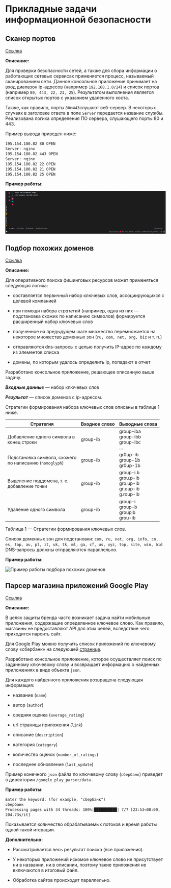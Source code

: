 # Прикладные задачи информационной безопасности

## Сканер портов

[Ссылка](https://github.com/voropaevv/applied_tasks_of_information_security/tree/master/port_scanner)

**Описание:** 

Для проверки безопасности сетей, а также для сбора информации о работающих
сетевых сервисах применяется процесс, называемый сканированием сети. Данное консольное приложение принимает на вход диапазон ip-адресов (например `192.168.1.0/24`) и список портов (например `80, 443, 22, 21, 25`). Результатом выполнения является список открытых портов с указанием удаленного хоста.

Также, как правило, порты `80`и`443`слушают веб-сервер. В некоторых случаях в заголовке ответа в поле `Server` передается название службы. Реализована логика определения ПО сервера, слушающего порты 80 и 443.

Пример вывода приведен ниже:

```textile
195.154.180.82 80 OPEN
Server: nginx
195.154.180.82 443 OPEN
Server: nginx
195.154.180.82 22 OPEN
195.154.180.82 21 OPEN
195.154.180.82 25 OPEN
```

**Пример работы:**

![Пример работы сканера портов](./gifs/example_of_work_1.gif)

## Подбор похожих доменов

[Ссылка](https://github.com/voropaevv/applied_tasks_of_information_security/tree/master/similar_domains)

**Описание:**

Для оперативного поиска фишинговых ресурсов может применяться следующая
логика:

- составляется первичный набор ключевых слов, ассоциирующихся с целевой
  компанией

- при помощи набора *стратегий* (например, одна из них — подстановка схожих
  по написанию символов) формируется расширенный набор ключевых слов

- полученное на предыдущем шаге множество перемножается на некоторое
  множество доменных зон (`ru, com, net, org, biz` и т. п.)

- отправляются dns-запросы с целью получить IP-адрес по каждому из
  элементов списка

- домены, по которым удалось определить ip, попадают в отчет

Разработано консольное приложение, решающее описанную выше задачу.

***Входные данные*** — набор ключевых слов

***Результат*** — список доменов с ip-адресом.

Стратегии формирования набора ключевых слов описаны в таблице 1 ниже.

| Стратегия                                                  | Входное слово | Выходные слова                                                |
| ---------------------------------------------------------- | ------------- | ------------------------------------------------------------- |
| Добавление одного символа в<br>конец строки                | group-ib      | group-iba<br>group-ibb<br>group-ibc<br>...                    |
| Подстановка символа, схожего<br>по написанию (`homoglyph`) | group-ib      | gr0up-ib<br>group-1b<br>gr0up-1b                              |
| Выделение поддомена, т. е.<br>добавление точки             | group-ib      | group-i.b<br>grou.p-ib<br>gro.up-ib<br>gr.oup-ib<br>g.roup-ib |
| Удаление одного символа                                    | group-ib      | group-i<br>group-b<br>groupib<br>grou-ib                      |

Таблица 1 — Стратегии формирования ключевых слов.

Список доменных зон для подстановки: `com, ru, net, org, info, cn, es, top, au, pl, it, uk, tk, ml, ga, cf, us, xyz, top, site, win, bid` DNS-запросы должны отправляются параллельно.

**Пример работы:**

![Пример работы подбора похожих доменов](./gifs/example_of_work_2.gif)

## Парсер магазина приложений Google Play

[Ссылка](https://github.com/voropaevv/applied_tasks_of_information_security/tree/master/google_play_parser)

**Описание:**

В целях защиты бренда часто возникает задача найти мобильные приложения, содержащие определенное ключевое слово. Как правило, магазины не предоставляют API для этих целей, вследствие чего приходится парсить сайт.

Для Google Play можно получить список приложений по ключевому слову «сбербанк» на следующей [странице](https://play.google.com/store/search?q=%D1%81%D0%B1%D0%B5%D1%80%D0%B1%D0%B0%D0%BD%D0%BA&c=apps).

Разработано консольное приложение, которое осуществляет поиск по заданному ключевому слову и возвращает информацию о найденных приложениях в виде объекта `json`.

Для каждого найденного приложения возвращена следующая информация:

- название (`name`)

- автор (`author`)

- средняя оценка (`average_rating`)

- url страницы приложения (`link`)

- описание (`description`)

- категория (`category`)

- количество оценок (`number_of_ratings`)

- последнее обновление (`last_update`)

Пример конечного `json`  файла по ключевому слову (`сбербанк`) приведет в директории `/google_play_parser/data`  .

**Пример работы:**

```textile
Еnter the keyword: (for example, "сбербанк")
сбербанк
Processing pages with 34 threads: 100%|██████████| 7/7 [23:53<00:00, 204.73s/it]
```

Показывается количество обрабатываемых потоков и время работы одной такой итерации.

**Дополнительно:**

- Рассматривается весь результат поиска (все приложения).

- У некоторых приложений искомое ключевое слово не присутствует ни в
  названии, ни в описании, поэтому такие приложения не включаются в итоговый файл.

- Обработка сайтов происходит параллельно.
